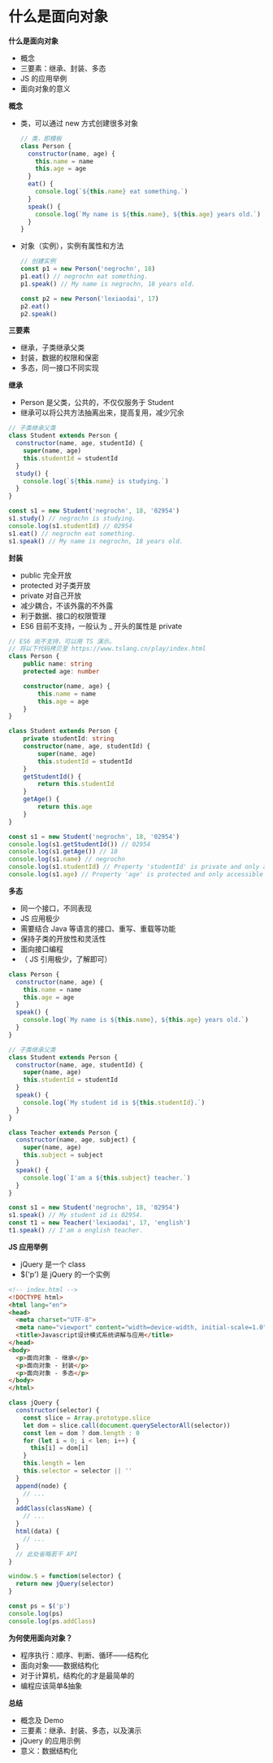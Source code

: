 # 什么是面向对象

**什么是面向对象**

- 概念
- 三要素：继承、封装、多态
- JS 的应用举例
- 面向对象的意义



**概念**

- 类，可以通过 new 方式创建很多对象

  ```js
  // 类，即模板
  class Person {
    constructor(name, age) {
      this.name = name
      this.age = age
    }
    eat() {
      console.log(`${this.name} eat something.`)
    }
    speak() {
      console.log(`My name is ${this.name}, ${this.age} years old.`)
    }
  }
  ```

- 对象（实例），实例有属性和方法

  ```js
  // 创建实例
  const p1 = new Person('negrochn', 18)
  p1.eat() // negrochn eat something.
  p1.speak() // My name is negrochn, 18 years old.
  
  const p2 = new Person('lexiaodai', 17)
  p2.eat()
  p2.speak()
  ```



**三要素**

- 继承，子类继承父类
- 封装，数据的权限和保密
- 多态，同一接口不同实现



**继承**

- Person 是父类，公共的，不仅仅服务于 Student
- 继承可以将公共方法抽离出来，提高复用，减少冗余

```js
// 子类继承父类
class Student extends Person {
  constructor(name, age, studentId) {
    super(name, age)
    this.studentId = studentId
  }
  study() {
    console.log(`${this.name} is studying.`)
  }
}

const s1 = new Student('negrochn', 18, '02954')
s1.study() // negrochn is studying.
console.log(s1.studentId) // 02954
s1.eat() // negrochn eat something.
s1.speak() // My name is negrochn, 18 years old.
```



**封装**

- public 完全开放
- protected 对子类开放
- private 对自己开放
- 减少耦合，不该外露的不外露
- 利于数据、接口的权限管理
- ES6 目前不支持，一般认为 _ 开头的属性是 private

```typescript
// ES6 尚不支持，可以用 TS 演示。
// 将以下代码拷贝至 https://www.tslang.cn/play/index.html
class Person {
    public name: string
    protected age: number

    constructor(name, age) {
        this.name = name
        this.age = age
    }
}

class Student extends Person {
    private studentId: string
    constructor(name, age, studentId) {
        super(name, age)
        this.studentId = studentId
    }
    getStudentId() {
        return this.studentId
    }
    getAge() {
        return this.age
    }
}

const s1 = new Student('negrochn', 18, '02954')
console.log(s1.getStudentId()) // 02954
console.log(s1.getAge()) // 18
console.log(s1.name) // negrochn
console.log(s1.studentId) // Property 'studentId' is private and only accessible within class 'Student'.
console.log(s1.age) // Property 'age' is protected and only accessible within class 'Person' and its subclasses.
```



**多态**

- 同一个接口，不同表现
- JS 应用极少
- 需要结合 Java 等语言的接口、重写、重载等功能
- 保持子类的开放性和灵活性
- 面向接口编程
- （ JS 引用极少，了解即可）

```js
class Person {
  constructor(name, age) {
    this.name = name
    this.age = age
  }
  speak() {
    console.log(`My name is ${this.name}, ${this.age} years old.`)
  }
}

// 子类继承父类
class Student extends Person {
  constructor(name, age, studentId) {
    super(name, age)
    this.studentId = studentId
  }
  speak() {
    console.log(`My student id is ${this.studentId}.`)
  }
}

class Teacher extends Person {
  constructor(name, age, subject) {
    super(name, age)
    this.subject = subject
  }
  speak() {
    console.log(`I'am a ${this.subject} teacher.`)
  }
}

const s1 = new Student('negrochn', 18, '02954')
s1.speak() // My student id is 02954.
const t1 = new Teacher('lexiaodai', 17, 'english')
t1.speak() // I'am a english teacher.
```



**JS 应用举例**

- jQuery 是一个 class
- $('p') 是 jQuery 的一个实例

```html
<!-- index.html -->
<!DOCTYPE html>
<html lang="en">
<head>
  <meta charset="UTF-8">
  <meta name="viewport" content="width=device-width, initial-scale=1.0">
  <title>Javascript设计模式系统讲解与应用</title>
</head>
<body>
  <p>面向对象 - 继承</p>
  <p>面向对象 - 封装</p>
  <p>面向对象 - 多态</p>
</body>
</html>
```

```js
class jQuery {
  constructor(selector) {
    const slice = Array.prototype.slice
    let dom = slice.call(document.querySelectorAll(selector))
    const len = dom ? dom.length : 0
    for (let i = 0; i < len; i++) {
      this[i] = dom[i]
    }
    this.length = len
    this.selector = selector || ''
  }
  append(node) {
    // ...
  }
  addClass(className) {
    // ...
  }
  html(data) {
    // ...
  }
  // 此处省略若干 API
}

window.$ = function(selector) {
  return new jQuery(selector)
}

const ps = $('p')
console.log(ps)
console.log(ps.addClass)
```



**为何使用面向对象？**

- 程序执行：顺序、判断、循环——结构化
- 面向对象——数据结构化
- 对于计算机，结构化的才是最简单的
- 编程应该简单&抽象



**总结**

- 概念及 Demo
- 三要素：继承、封装、多态，以及演示
- jQuery 的应用示例
- 意义：数据结构化

